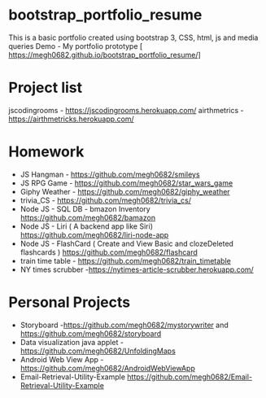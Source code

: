 # bootstrap_portfolio_resume
This is a basic portfolio created using bootstrap 3, CSS, html, js and media queries
Demo - My portfolio prototype [ https://megh0682.github.io/bootstrap_portfolio_resume/]


# Project list
jscodingrooms - https://jscodingrooms.herokuapp.com/
airthmetrics -  https://airthmetricks.herokuapp.com/

# Homework
- JS Hangman - https://github.com/megh0682/smileys
- JS RPG Game  - https://github.com/megh0682/star_wars_game
- Giphy Weather - https://github.com/megh0682/giphy_weather
- trivia_CS - https://github.com/megh0682/trivia_cs/
- Node JS - SQL DB - bmazon Inventory https://github.com/megh0682/bamazon
- Node JS - Liri ( A backend app like Siri) https://github.com/megh0682/liri-node-app
- Node JS -  FlashCard ( Create and View Basic and clozeDeleted flashcards ) 
   https://github.com/megh0682/flashcard
- train time table - https://github.com/megh0682/train_timetable
- NY times scrubber -https://nytimes-article-scrubber.herokuapp.com/

# Personal Projects
- Storyboard -https://github.com/megh0682/mystorywriter
                    and https://github.com/megh0682/storyboard
- Data visualization java applet -https://github.com/megh0682/UnfoldingMaps
- Android Web View App - https://github.com/megh0682/AndroidWebViewApp
- Email-Retrieval-Utility-Example https://github.com/megh0682/Email-Retrieval-Utility-Example


